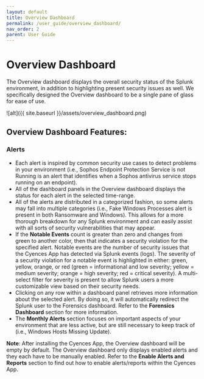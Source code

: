 ```yaml
---
layout: default
title: Overview Dashboard
permalink: /user_guide/overview_dashboard/
nav_order: 2
parent: User Guide
---
```


# Overview Dashboard
The Overview dashboard displays the overall security status of the Splunk environment, in addition to highlighting present security issues as well. We specifically designed the Overview dashboard to be a single pane of glass for ease of use.

![alt]({{ site.baseurl }}/assets/overview_dashboard.png)

## Overview Dashboard Features:

### Alerts
* Each alert is inspired by common security use cases to detect problems in your environment (i.e., Sophos Endpoint Protection Service is not Running is an alert that identifies when a Sophos antivirus service stops running on an endpoint).
* All of the dashboard panels in the Overview dashboard displays the status for each alert in the selected time-range.
* All of the alerts are distributed in a categorized fashion, so some alerts may fall into multiple categories (i.e., Fake Windows Processes alert is present in both Ransomware and Windows). This allows for a more thorough breakdown for any Splunk environment and can easily assist with all sorts of security vulnerabilities that may appear. 
* If the **Notable Events** count is greater than zero and changes from green to another color, then that indicates a security violation for the specified alert. Notable events are the number of security issues that the Cyences App has detected via Splunk events (logs). The severity of a security violation for a notable event is highlighted in either: green, yellow, orange, or red (green = informational and low severity; yellow = medium severity; orange = high severity; red = critical severity). A multi-select filter for severity is present to allow Splunk users a more customizable view based on their security needs.  
* Clicking on any row within a dashboard panel retrieves more information about the selected alert. By doing so, it will automatically redirect the Splunk user to the Forensics dashboard. Refer to the **Forensics Dashboard** section for more information. 
* The **Monthly Alerts** section focuses on important aspects of your environment that are less active, but are still necessary to keep track of (i.e., Windows Hosts Missing Update).

**Note**: After installing the Cyences App, the Overview dashboard will be empty by default. The Overview dashboard only displays enabled alerts and they each have to be manually enabled. Refer to the **Enable Alerts and Reports** section to find out how to enable alerts/reports within the Cyences App.
